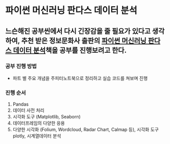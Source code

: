 # 파이썬 머신러닝 판다스 데이터 분석
## 느슨해진 공부씬에서 다시 긴장감을 줄 필요가 있다고 생각하여, 추천 받은 정보문화사 출판의 [파이썬 머신러닝 판다스 데이터 분석](http://www.yes24.com/Product/Goods/74258258)책을 공부를 진행보려고 한다.

### 공부 진행 방법
- 파트 별 주요 개념을 주피터노트북으로 정리하고 실습 코드를 쳐보며 진행
### 진행 순서
1. Pandas
2. 데이터 사전 처리
4. 시각화 도구 (Matplotlib, Seaborn)
3. 데이터프레임의 다양한 응용
5. 다양한 시각화 (Folium, Wordcloud, Radar Chart, Calmap 등), 시각화 도구 plotly, 시계열데이터 분석
